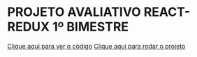 # PROJETO AVALIATIVO REACT-REDUX 1º BIMESTRE
[Clique aqui para ver o código](https://github.com/guvecchio/avaliacao)
[Clique aqui para rodar o projeto](https://guvecchio.github.io/avaliacao/)
